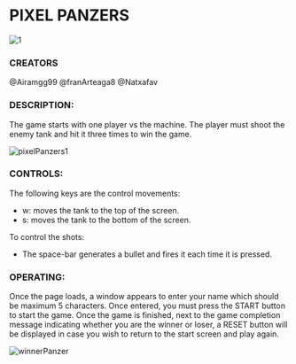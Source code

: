 # **PIXEL PANZERS** #

![1](https://github.com/franArteaga8/protoTank_v1/assets/156690928/23ecb64a-bf4a-4ab9-9ab9-8835c7dea643)

### CREATORS ###
@Airamgg99
@franArteaga8
@Natxafav

### DESCRIPTION: ###
The game starts with one player vs the machine.
The player must shoot the enemy tank and hit it three times to win the game. 

![pixelPanzers1](https://github.com/franArteaga8/pixelPanzers/assets/156690928/0e4ba9e7-b2fa-4071-ae29-9f4d321e0c1a)





### CONTROLS: ###
The following keys are the control movements: 
 - w: moves the tank to the top of the screen.
 - s: moves the tank to the bottom of the screen.
   
To control the shots: 
 - The space-bar generates a bullet and fires it each time it is pressed.

### OPERATING: ###
Once the page loads, a window appears to enter your name which should be maximum 5 characters. Once entered, you must press the START button to start the game. Once the game is finished, next to the game completion message indicating whether you are the winner or loser, a RESET button will be displayed in case you wish to return to the start screen and play again.

![winnerPanzer](https://github.com/franArteaga8/pixelPanzers/assets/156690928/7461564d-960a-4fe4-887f-fa53c2361854)












